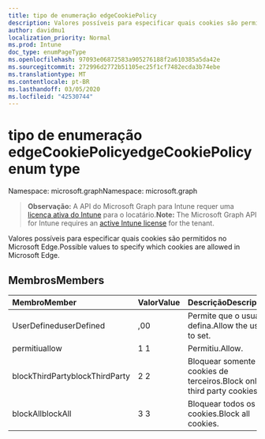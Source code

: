 ```yaml
---
title: tipo de enumeração edgeCookiePolicy
description: Valores possíveis para especificar quais cookies são permitidos no Microsoft Edge.
author: davidmu1
localization_priority: Normal
ms.prod: Intune
doc_type: enumPageType
ms.openlocfilehash: 97093e06872583a905276188f2a610385a5da42e
ms.sourcegitcommit: 272996d2772b51105ec25f1cf7482ecda3b74ebe
ms.translationtype: MT
ms.contentlocale: pt-BR
ms.lasthandoff: 03/05/2020
ms.locfileid: "42530744"
---
```

# <a name="edgecookiepolicy-enum-type"></a><span data-ttu-id="e645a-103">tipo de enumeração edgeCookiePolicy</span><span class="sxs-lookup"><span data-stu-id="e645a-103">edgeCookiePolicy enum type</span></span>

<span data-ttu-id="e645a-104">Namespace: microsoft.graph</span><span class="sxs-lookup"><span data-stu-id="e645a-104">Namespace: microsoft.graph</span></span>

> <span data-ttu-id="e645a-105">**Observação:** A API do Microsoft Graph para Intune requer uma [licença ativa do Intune](https://go.microsoft.com/fwlink/?linkid=839381) para o locatário.</span><span class="sxs-lookup"><span data-stu-id="e645a-105">**Note:** The Microsoft Graph API for Intune requires an [active Intune license](https://go.microsoft.com/fwlink/?linkid=839381) for the tenant.</span></span>

<span data-ttu-id="e645a-106">Valores possíveis para especificar quais cookies são permitidos no Microsoft Edge.</span><span class="sxs-lookup"><span data-stu-id="e645a-106">Possible values to specify which cookies are allowed in Microsoft Edge.</span></span>

## <a name="members"></a><span data-ttu-id="e645a-107">Membros</span><span class="sxs-lookup"><span data-stu-id="e645a-107">Members</span></span>
|<span data-ttu-id="e645a-108">Membro</span><span class="sxs-lookup"><span data-stu-id="e645a-108">Member</span></span>|<span data-ttu-id="e645a-109">Valor</span><span class="sxs-lookup"><span data-stu-id="e645a-109">Value</span></span>|<span data-ttu-id="e645a-110">Descrição</span><span class="sxs-lookup"><span data-stu-id="e645a-110">Description</span></span>|
|:---|:---|:---|
|<span data-ttu-id="e645a-111">UserDefined</span><span class="sxs-lookup"><span data-stu-id="e645a-111">userDefined</span></span>|<span data-ttu-id="e645a-112">,0</span><span class="sxs-lookup"><span data-stu-id="e645a-112">0</span></span>|<span data-ttu-id="e645a-113">Permite que o usuário defina.</span><span class="sxs-lookup"><span data-stu-id="e645a-113">Allow the user to set.</span></span>|
|<span data-ttu-id="e645a-114">permitiu</span><span class="sxs-lookup"><span data-stu-id="e645a-114">allow</span></span>|<span data-ttu-id="e645a-115">1 </span><span class="sxs-lookup"><span data-stu-id="e645a-115">1</span></span>|<span data-ttu-id="e645a-116">Permitiu.</span><span class="sxs-lookup"><span data-stu-id="e645a-116">Allow.</span></span>|
|<span data-ttu-id="e645a-117">blockThirdParty</span><span class="sxs-lookup"><span data-stu-id="e645a-117">blockThirdParty</span></span>|<span data-ttu-id="e645a-118">2 </span><span class="sxs-lookup"><span data-stu-id="e645a-118">2</span></span>|<span data-ttu-id="e645a-119">Bloquear somente cookies de terceiros.</span><span class="sxs-lookup"><span data-stu-id="e645a-119">Block only third party cookies.</span></span>|
|<span data-ttu-id="e645a-120">blockAll</span><span class="sxs-lookup"><span data-stu-id="e645a-120">blockAll</span></span>|<span data-ttu-id="e645a-121">3 </span><span class="sxs-lookup"><span data-stu-id="e645a-121">3</span></span>|<span data-ttu-id="e645a-122">Bloquear todos os cookies.</span><span class="sxs-lookup"><span data-stu-id="e645a-122">Block all cookies.</span></span>|




